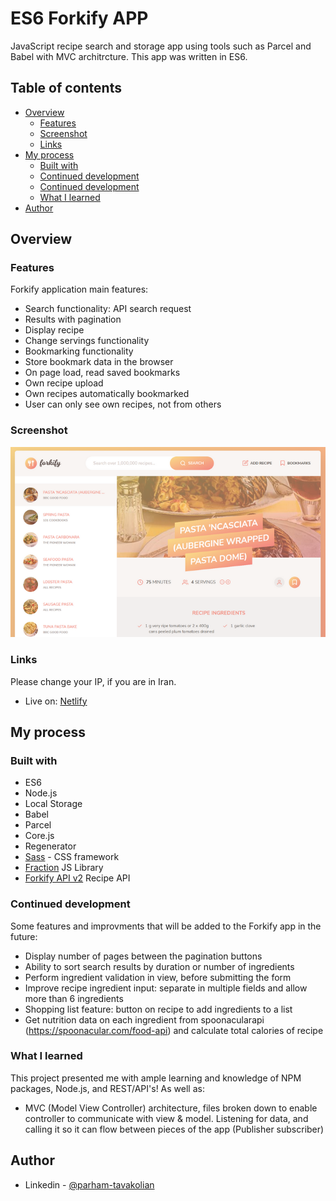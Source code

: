 # ES6 Forkify APP

JavaScript recipe search and storage app using tools such as Parcel and Babel with MVC architrcture. This app was written in ES6.

## Table of contents

- [Overview](#overview)
  - [Features](#the-challenge)
  - [Screenshot](#screenshot)
  - [Links](#links)
- [My process](#my-process)
  - [Built with](#built-with)
  - [Continued development](#continued-development)
  - [Continued development](#continued-development)
  - [What I learned](#what-i-learned)
- [Author](#author)

## Overview

### Features

Forkify application main features:

- Search functionality: API search request
- Results with pagination
- Display recipe
- Change servings functionality
- Bookmarking functionality
- Store bookmark data in the browser
- On page load, read saved bookmarks
- Own recipe upload
- Own recipes automatically bookmarked
- User can only see own recipes, not from others

### Screenshot

![](./screenshot.png)

### Links

Please change your IP, if you are in Iran.

- Live on: [Netlify](https://forkify-parham.netlify.app/)

## My process

### Built with

- ES6
- Node.js
- Local Storage
- Babel
- Parcel
- Core.js
- Regenerator
- [Sass](https://sass-lang.com/) - CSS framework
- [Fraction](https://github.com/infusion/Fraction.js) JS Library
- [Forkify API v2](https://forkify-api.herokuapp.com/v2) Recipe API

### Continued development

Some features and improvments that will be added to the Forkify app in the future:

- Display number of pages between the pagination buttons
- Ability to sort search results by duration or number of ingredients
- Perform ingredient validation in view, before submitting the form
- Improve recipe ingredient input: separate in multiple fields and allow more than 6 ingredients
- Shopping list feature: button on recipe to add ingredients to a list
- Get nutrition data on each ingredient from spoonacularapi (https://spoonacular.com/food-api) and calculate total calories of recipe

### What I learned

This project presented me with ample learning and knowledge of NPM packages, Node.js, and REST/API's! As well as:

- MVC (Model View Controller) architecture, files broken down to enable controller to communicate with view & model. Listening for data, and calling it so it can flow between pieces of the app (Publisher subscriber)

## Author

- Linkedin - [@parham-tavakolian](https://www.linkedin.com/in/parham-tavakolian/)
